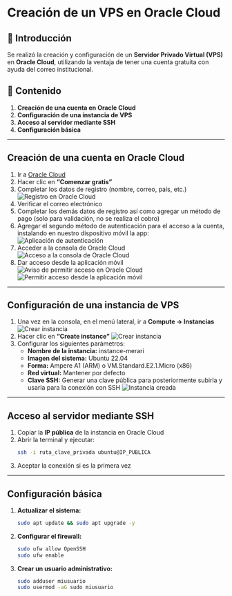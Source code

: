 # Creación de un VPS en Oracle Cloud

## 📌 Introducción
Se realizó la creación y configuración de un **Servidor Privado Virtual (VPS)** en **Oracle Cloud**, utilizando la ventaja de tener una cuenta gratuita con ayuda del correo institucional. 

## 📂 Contenido
1. **Creación de una cuenta en Oracle Cloud**
2. **Configuración de una instancia de VPS**
3. **Acceso al servidor mediante SSH**
4. **Configuración básica**

---

## Creación de una cuenta en Oracle Cloud
1. Ir a [Oracle Cloud](https://www.oracle.com/cloud/)
2. Hacer clic en **“Comenzar gratis”**
3. Completar los datos de registro (nombre, correo, país, etc.)
![Registro en Oracle Cloud](img\1_creacion_cuenta.png)
4. Verificar el correo electrónico
5. Completar los demás datos de registro así como agregar un método de pago (solo para validación, no se realiza el cobro)
6. Agregar el segundo método de autenticación para el acceso a la cuenta, instalando en nuestro dispositivo móvil la app:
![Aplicación de autenticación](img\2_appAuthen.jpeg)
7. Acceder a la consola de Oracle Cloud
![Acceso a la consola de Oracle Cloud](img\3_accesso_consola.png)
8. Dar acceso desde la aplicación móvil
![Aviso de permitir acceso en Oracle Cloud](img\4_verificacionApp.png)
![Permitir acceso desde la aplicación móvil](img\5_appAcceso.jpeg)

---

## Configuración de una instancia de VPS
1. Una vez en la consola, en el menú lateral, ir a **Compute → Instancias**
![Crear instancia](img\6_crearInstancia.png)
2. Hacer clic en **“Create instance”**
![Crear instancia](img\7_crearInstancia.png)
4. Configurar los siguientes parámetros:
   - **Nombre de la instancia:** instance-merari
   - **Imagen del sistema:** Ubuntu 22.04
   - **Forma:** Ampere A1 (ARM) o VM.Standard.E2.1.Micro (x86)
   - **Red virtual:** Mantener por defecto
   - **Clave SSH:** Generar una clave pública para posteriormente subirla y usarla para la conexión con SSH
![Instancia creada](img\8_instancia.png)

---

## Acceso al servidor mediante SSH
1. Copiar la **IP pública** de la instancia en Oracle Cloud
2. Abrir la terminal y ejecutar:
   ```bash
   ssh -i ruta_clave_privada ubuntu@IP_PUBLICA
   ```
3. Aceptar la conexión si es la primera vez

---

## Configuración básica
1. **Actualizar el sistema:**
   ```bash
   sudo apt update && sudo apt upgrade -y
   ```
2. **Configurar el firewall:**
   ```bash
   sudo ufw allow OpenSSH
   sudo ufw enable
   ```
3. **Crear un usuario administrativo:**
   ```bash
   sudo adduser miusuario
   sudo usermod -aG sudo miusuario
   ```

